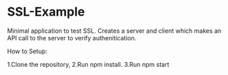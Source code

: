 # SSL-Example
Minimal application to test SSL. Creates a server and client which makes an API call to the server to verify authenitication.

How to Setup:

1.Clone the repository,
2.Run npm install.
3.Run npm start
